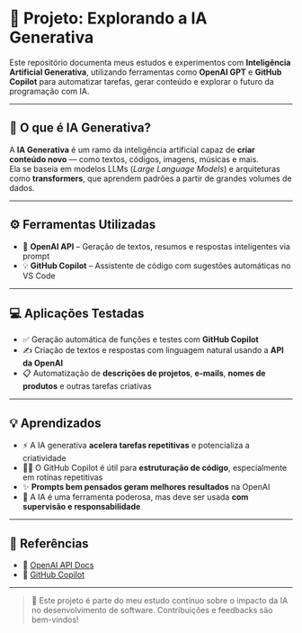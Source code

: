 # 🤖 Projeto: Explorando a IA Generativa

Este repositório documenta meus estudos e experimentos com **Inteligência Artificial Generativa**, utilizando ferramentas como **OpenAI GPT** e **GitHub Copilot** para automatizar tarefas, gerar conteúdo e explorar o futuro da programação com IA.

---

## 🧠 O que é IA Generativa?

A **IA Generativa** é um ramo da inteligência artificial capaz de **criar conteúdo novo** — como textos, códigos, imagens, músicas e mais.  
Ela se baseia em modelos LLMs (_Large Language Models_) e arquiteturas como **transformers**, que aprendem padrões a partir de grandes volumes de dados.

---

## ⚙️ Ferramentas Utilizadas

- 🔷 **OpenAI API** – Geração de textos, resumos e respostas inteligentes via prompt
- 💡 **GitHub Copilot** – Assistente de código com sugestões automáticas no VS Code

---

## 💻 Aplicações Testadas

- ✅ Geração automática de funções e testes com **GitHub Copilot**
- ✍️ Criação de textos e respostas com linguagem natural usando a **API da OpenAI**
- 📋 Automatização de **descrições de projetos**, **e-mails**, **nomes de produtos** e outras tarefas criativas

---

## 💡 Aprendizados

- ⚡ A IA generativa **acelera tarefas repetitivas** e potencializa a criatividade
- 🧑‍💻 O GitHub Copilot é útil para **estruturação de código**, especialmente em rotinas repetitivas
- ✨ **Prompts bem pensados geram melhores resultados** na OpenAI
- 🧭 A IA é uma ferramenta poderosa, mas deve ser usada **com supervisão e responsabilidade**

---

## 🔗 Referências

- 📘 [OpenAI API Docs](https://platform.openai.com/docs)
- 🧠 [GitHub Copilot](https://github.com/features/copilot)

---

> 📌 Este projeto é parte do meu estudo contínuo sobre o impacto da IA no desenvolvimento de software. Contribuições e feedbacks são bem-vindos!
